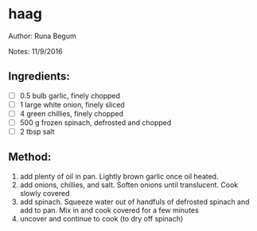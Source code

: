 # haag

Author: Runa Begum

Notes: 11/9/2016

## Ingredients:
- [ ] 0.5 bulb garlic, finely chopped
- [ ] 1 large white onion, finely sliced
- [ ] 4 green chillies, finely chopped
- [ ] 500 g frozen spinach, defrosted and chopped
- [ ] 2 tbsp salt

## Method:
1. add plenty of oil in pan. Lightly brown garlic once oil heated.
2. add onions, chillies, and salt. Soften onions until translucent. Cook slowly covered
3. add spinach. Squeeze water out of handfuls of defrosted spinach and add to pan. Mix in and cook covered for a few minutes
4. uncover and continue to cook (to dry off spinach)